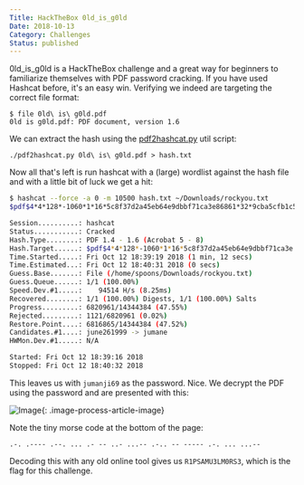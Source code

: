 ```yaml
---
Title: HackTheBox 0ld_is_g0ld
Date: 2018-10-13
Category: Challenges
Status: published
---
```


0ld_is_g0ld is a HackTheBox challenge and a great way for beginners to familiarize themselves with PDF password cracking. If you have used Hashcat before, it's an easy win. Verifying we indeed are targeting the correct file format:

```
$ file 0ld\ is\ g0ld.pdf
0ld is g0ld.pdf: PDF document, version 1.6
```

We can extract the hash using the [pdf2hashcat.py](https://github.com/stricture/hashstack-server-plugin-hashcat/blob/12fc138d2864026765f55bb33e3d7b859eb2b48a/scrapers/pdf2hashcat.py) util script:

```
./pdf2hashcat.py 0ld\ is\ g0ld.pdf > hash.txt
```

Now all that's left is run hashcat with a (large) wordlist against the hash file and with a little bit of luck we get a
hit:

```sh
$ hashcat --force -a 0 -m 10500 hash.txt ~/Downloads/rockyou.txt
$pdf$4*4*128*-1060*1*16*5c8f37d2a45eb64e9dbbf71ca3e86861*32*9cba5cfb1c536f1384bba7458aae3f8100000000000000000000000000000000*32*702cc7ced92b595274b7918dcb6dc74bedef6ef851b4b4b5b8c88732ba4dac0c:jumanji69

Session..........: hashcat
Status...........: Cracked
Hash.Type........: PDF 1.4 - 1.6 (Acrobat 5 - 8)
Hash.Target......: $pdf$4*4*128*-1060*1*16*5c8f37d2a45eb64e9dbbf71ca3e...4dac0c
Time.Started.....: Fri Oct 12 18:39:19 2018 (1 min, 12 secs)
Time.Estimated...: Fri Oct 12 18:40:31 2018 (0 secs)
Guess.Base.......: File (/home/spoons/Downloads/rockyou.txt)
Guess.Queue......: 1/1 (100.00%)
Speed.Dev.#1.....:    94514 H/s (8.25ms)
Recovered........: 1/1 (100.00%) Digests, 1/1 (100.00%) Salts
Progress.........: 6820961/14344384 (47.55%)
Rejected.........: 1121/6820961 (0.02%)
Restore.Point....: 6816865/14344384 (47.52%)
Candidates.#1....: june261999 -> jumane
HWMon.Dev.#1.....: N/A

Started: Fri Oct 12 18:39:16 2018
Stopped: Fri Oct 12 18:40:32 2018
```

This leaves us with `jumanji69` as the password. Nice. We decrypt the PDF using the password and are presented with this:

![Image]({static}/images/1099778526.png){: .image-process-article-image}

Note the tiny morse code at the bottom of the page:

```
.-. .---- .--. ... .- -- ..- ...-- .-.. -- ----- .-. ... ...--
```

Decoding this with any old online tool gives us `R1PSAMU3LM0RS3`, which is the flag for this challenge.
